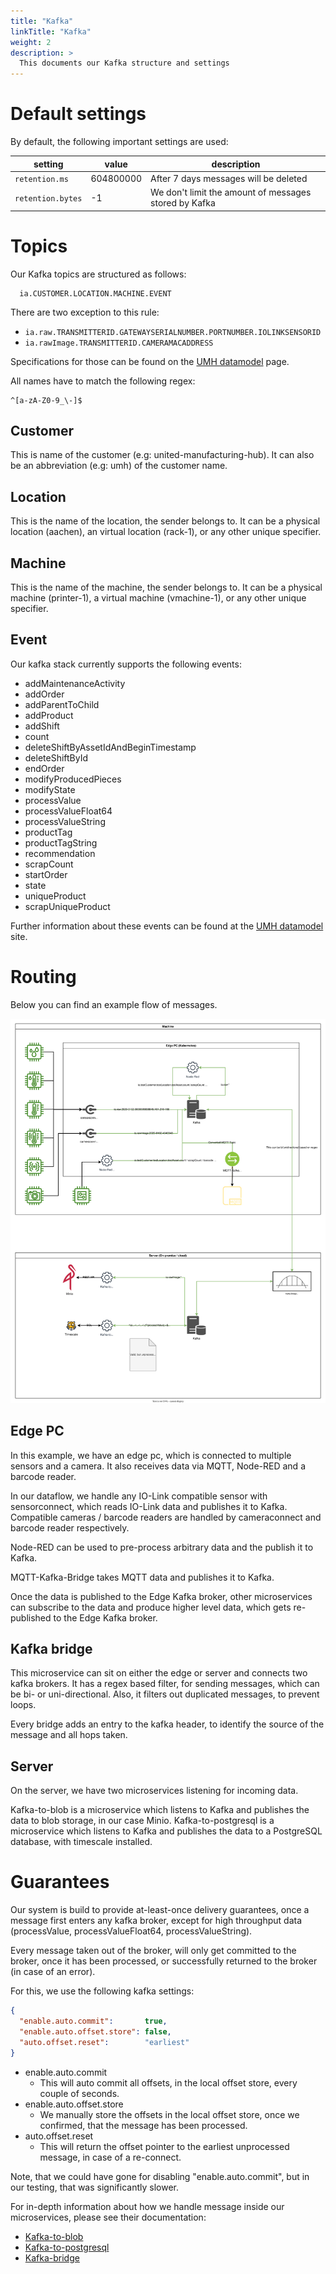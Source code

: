 ```yaml
---
title: "Kafka"
linkTitle: "Kafka"
weight: 2
description: >
  This documents our Kafka structure and settings
---
```


# Default settings
By default, the following important settings are used:

| setting           | value     | description                                           |
|-------------------|-----------|-------------------------------------------------------|
| `retention.ms`    | 604800000 | After 7 days messages will be deleted                 |
| `retention.bytes` | -1        | We don't limit the amount of messages stored by Kafka |

# Topics

Our Kafka topics are structured as follows:

```
  ia.CUSTOMER.LOCATION.MACHINE.EVENT
```

There are two exception to this rule:
- ```ia.raw.TRANSMITTERID.GATEWAYSERIALNUMBER.PORTNUMBER.IOLINKSENSORID```
- ```ia.rawImage.TRANSMITTERID.CAMERAMACADDRESS```

Specifications for those can be found on the [UMH datamodel](https://docs.umh.app/docs/concepts/mqtt/) page. 


All names have to match the following regex:
```regexp
^[a-zA-Z0-9_\-]$
```

## Customer

This is name of the customer (e.g: united-manufacturing-hub).
It can also be an abbreviation (e.g: umh) of the customer name.

## Location

This is the name of the location, the sender belongs to.
It can be a physical location (aachen), an virtual location (rack-1), or any other unique specifier.

## Machine

This is the name of the machine, the sender belongs to.
It can be a physical machine (printer-1), a virtual machine (vmachine-1), or any other unique specifier.

## Event

Our kafka stack currently supports the following events:

 - addMaintenanceActivity
 - addOrder
 - addParentToChild
 - addProduct
 - addShift
 - count
 - deleteShiftByAssetIdAndBeginTimestamp
 - deleteShiftById
 - endOrder
 - modifyProducedPieces
 - modifyState
 - processValue
 - processValueFloat64
 - processValueString
 - productTag
 - productTagString
 - recommendation
 - scrapCount
 - startOrder
 - state
 - uniqueProduct
 - scrapUniqueProduct

Further information about these events can be found at the [UMH datamodel](https://docs.umh.app/docs/concepts/mqtt/) site.


# Routing

Below you can find an example flow of messages.

![Example kafka flow](flow.drawio.svg)

## Edge PC
In this example, we have an edge pc, which is connected to multiple sensors and a camera.
It also receives data via MQTT, Node-RED and a barcode reader.

In our dataflow, we handle any IO-Link compatible sensor with sensorconnect, which reads IO-Link data and publishes it to Kafka.
Compatible cameras / barcode readers are handled by cameraconnect and barcode reader respectively.

Node-RED can be used to pre-process arbitrary data and the publish it to Kafka.

MQTT-Kafka-Bridge takes MQTT data and publishes it to Kafka.

Once the data is published to the Edge Kafka broker, other microservices can subscribe to the data and produce higher level data,
which gets re-published to the Edge Kafka broker.

## Kafka bridge

This microservice can sit on either the edge or server and connects two kafka brokers.
It has a regex based filter, for sending messages, which can be bi- or uni-directional.
Also, it filters out duplicated messages, to prevent loops.

Every bridge adds an entry to the kafka header, to identify the source of the message and all hops taken.

## Server

On the server, we have two microservices listening for incoming data.

Kafka-to-blob is a microservice which listens to Kafka and publishes the data to blob storage, in our case Minio.
Kafka-to-postgresql is a microservice which listens to Kafka and publishes the data to a PostgreSQL database,
with timescale installed.

# Guarantees

Our system is build to provide at-least-once delivery guarantees, once a message first enters any kafka broker,
except for high throughput data (processValue, processValueFloat64, processValueString).

Every message taken out of the broker, will only get committed to the broker, once it has been processed, or
successfully returned to the broker (in case of an error).

For this, we use the following kafka settings:

```json
{
  "enable.auto.commit":       true,
  "enable.auto.offset.store": false,
  "auto.offset.reset":        "earliest"
}
```

- enable.auto.commit 
  - This will auto commit all offsets, in the local offset store, every couple of seconds.
- enable.auto.offset.store 
  - We manually store the offsets in the local offset store, once we confirmed, that the message has been processed.
- auto.offset.reset
  - This will return the offset pointer to the earliest unprocessed message, in case of a re-connect.

Note, that we could have gone for disabling "enable.auto.commit", but in our testing, that was significantly slower.

For in-depth information about how we handle message inside our microservices, please see their documentation:

- [Kafka-to-blob](https://docs.umh.app/docs/developers/united-manufacturing-hub/kafka-to-blob/)
- [Kafka-to-postgresql](https://docs.umh.app/docs/developers/united-manufacturing-hub/kafka-to-postgresql/)
- [Kafka-bridge](https://docs.umh.app/docs/developers/united-manufacturing-hub/kafka-bridge/)